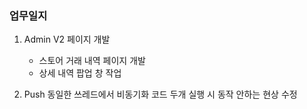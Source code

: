 ### 업무일지

1. Admin V2 페이지 개발

   - 스토어 거래 내역 페이지 개발
   - 상세 내역 팝업 창 작업

2. Push 동일한 쓰레드에서 비동기화 코드 두개 실행 시 동작 안하는 현상 수정

